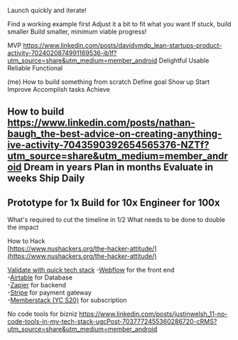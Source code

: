 Launch quickly and iterate!

Find a working example first
Adjust it a bit to fit what you want
If stuck, build smaller
Build smaller, minimum viable progress!

MVP
https://www.linkedin.com/posts/davidvmdp_lean-startups-product-activity-7024020874991169536-ib1f?utm_source=share&utm_medium=member_android
Delightful
Usable
Reliable
Functional

(me) How to build something from scratch
Define goal
Show up
Start
Improve
Accomplish tasks
Achieve

How to build
https://www.linkedin.com/posts/nathan-baugh_the-best-advice-on-creating-anything-ive-activity-7043590392654565376-NZTf?utm_source=share&utm_medium=member_android
Dream in years
Plan in months
Evaluate in weeks
Ship Daily
-
Prototype for 1x
Build for 10x
Engineer for 100x
-
What's required to cut the timeline in 1/2
What needs to be done to double the impact

How to Hack  
[https://www.nushackers.org/the-hacker-attitude/](https://www.nushackers.org/the-hacker-attitude/)

[Validate with quick tech stack](https://www.linkedin.com/posts/mahmoudkhodor_productmanagement-startups-activity-6990150286346457088-MGKU?utm_source=share&utm_medium=member_desktop)
-[Webflow](https://www.linkedin.com/company/webflow-inc-/) for the front end  
-[Airtable](https://www.linkedin.com/company/airtable/) for Database  
-[Zapier](https://www.linkedin.com/company/zapier/) for backend  
-[Stripe](https://www.linkedin.com/company/stripe/) for payment gateway  
-[Memberstack (YC S20)](https://www.linkedin.com/company/memberstack/) for subscription

No code tools for bizniz
https://www.linkedin.com/posts/justinwelsh_11-no-code-tools-in-my-tech-stack-ugcPost-7037772455360286720-cRMS?utm_source=share&utm_medium=member_android
